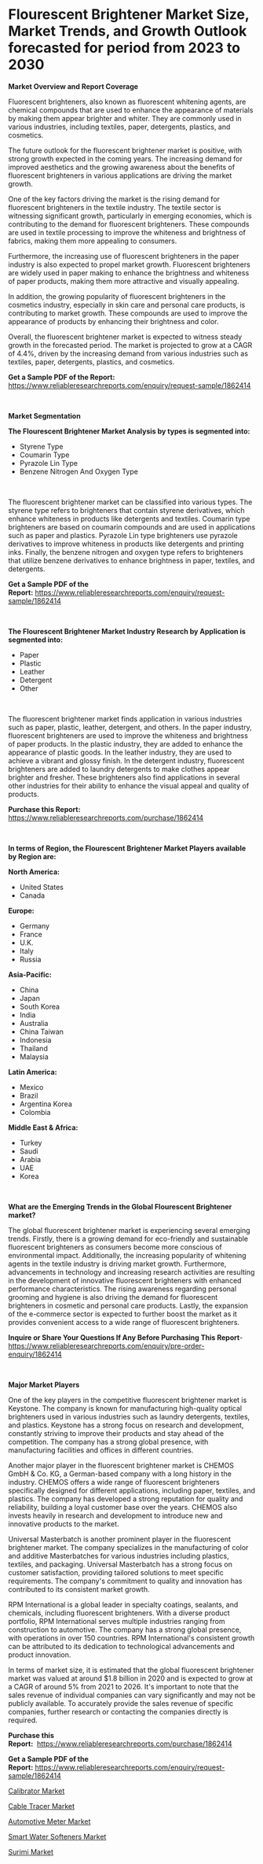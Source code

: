 <p><h1>Flourescent Brightener Market Size, Market Trends, and Growth Outlook forecasted for period from 2023 to 2030</h1></p><p><strong>Market Overview and Report Coverage</strong></p>
<p><p>Fluorescent brighteners, also known as fluorescent whitening agents, are chemical compounds that are used to enhance the appearance of materials by making them appear brighter and whiter. They are commonly used in various industries, including textiles, paper, detergents, plastics, and cosmetics.</p><p>The future outlook for the fluorescent brightener market is positive, with strong growth expected in the coming years. The increasing demand for improved aesthetics and the growing awareness about the benefits of fluorescent brighteners in various applications are driving the market growth.</p><p>One of the key factors driving the market is the rising demand for fluorescent brighteners in the textile industry. The textile sector is witnessing significant growth, particularly in emerging economies, which is contributing to the demand for fluorescent brighteners. These compounds are used in textile processing to improve the whiteness and brightness of fabrics, making them more appealing to consumers.</p><p>Furthermore, the increasing use of fluorescent brighteners in the paper industry is also expected to propel market growth. Fluorescent brighteners are widely used in paper making to enhance the brightness and whiteness of paper products, making them more attractive and visually appealing.</p><p>In addition, the growing popularity of fluorescent brighteners in the cosmetics industry, especially in skin care and personal care products, is contributing to market growth. These compounds are used to improve the appearance of products by enhancing their brightness and color.</p><p>Overall, the fluorescent brightener market is expected to witness steady growth in the forecasted period. The market is projected to grow at a CAGR of 4.4%, driven by the increasing demand from various industries such as textiles, paper, detergents, plastics, and cosmetics.</p></p>
<p><strong>Get a Sample PDF of the Report:</strong> <a href="https://www.reliableresearchreports.com/enquiry/request-sample/1862414">https://www.reliableresearchreports.com/enquiry/request-sample/1862414</a></p>
<p>&nbsp;</p>
<p><strong>Market Segmentation</strong></p>
<p><strong>The Flourescent Brightener Market Analysis by types is segmented into:</strong></p>
<p><ul><li>Styrene Type</li><li>Coumarin Type</li><li>Pyrazole Lin Type</li><li>Benzene Nitrogen And Oxygen Type</li></ul></p>
<p>&nbsp;</p>
<p><p>The fluorescent brightener market can be classified into various types. The styrene type refers to brighteners that contain styrene derivatives, which enhance whiteness in products like detergents and textiles. Coumarin type brighteners are based on coumarin compounds and are used in applications such as paper and plastics. Pyrazole Lin type brighteners use pyrazole derivatives to improve whiteness in products like detergents and printing inks. Finally, the benzene nitrogen and oxygen type refers to brighteners that utilize benzene derivatives to enhance brightness in paper, textiles, and detergents.</p></p>
<p><strong>Get a Sample PDF of the Report:</strong>&nbsp;<a href="https://www.reliableresearchreports.com/enquiry/request-sample/1862414">https://www.reliableresearchreports.com/enquiry/request-sample/1862414</a></p>
<p>&nbsp;</p>
<p><strong>The Flourescent Brightener Market Industry Research by Application is segmented into:</strong></p>
<p><ul><li>Paper</li><li>Plastic</li><li>Leather</li><li>Detergent</li><li>Other</li></ul></p>
<p>&nbsp;</p>
<p><p>The fluorescent brightener market finds application in various industries such as paper, plastic, leather, detergent, and others. In the paper industry, fluorescent brighteners are used to improve the whiteness and brightness of paper products. In the plastic industry, they are added to enhance the appearance of plastic goods. In the leather industry, they are used to achieve a vibrant and glossy finish. In the detergent industry, fluorescent brighteners are added to laundry detergents to make clothes appear brighter and fresher. These brighteners also find applications in several other industries for their ability to enhance the visual appeal and quality of products.</p></p>
<p><strong>Purchase this Report:</strong>&nbsp; <a href="https://www.reliableresearchreports.com/purchase/1862414">https://www.reliableresearchreports.com/purchase/1862414</a></p>
<p>&nbsp;</p>
<p><strong>In terms of Region, the Flourescent Brightener Market Players available by Region are:</strong></p>
<p>
    <p> <strong> North America: </strong>
        <ul>
            <li>United States</li>
            <li>Canada</li>
        </ul>
        </p> 
    <p> <strong> Europe: </strong>
        <ul>
            <li>Germany</li>
            <li>France</li>
            <li>U.K.</li>
            <li>Italy</li>
            <li>Russia</li>
        </ul>
        </p> 
    <p> <strong> Asia-Pacific: </strong>
        <ul>
            <li>China</li>
            <li>Japan</li>
            <li>South Korea</li>
            <li>India</li>
            <li>Australia</li>
            <li>China Taiwan</li>
            <li>Indonesia</li>
            <li>Thailand</li>
            <li>Malaysia</li>
        </ul>
        </p> 
    <p> <strong> Latin America: </strong>
        <ul>
            <li>Mexico</li>
            <li>Brazil</li>
            <li>Argentina Korea</li>
            <li>Colombia</li>
        </ul>
        </p> 
    <p> <strong> Middle East & Africa: </strong>
        <ul>
            <li>Turkey</li>
            <li>Saudi</li>
            <li>Arabia</li>
            <li>UAE</li>
            <li>Korea</li>
        </ul>
    </p>
    </p>
<p>&nbsp;</p>
<p><strong>What are the Emerging Trends in the Global Flourescent Brightener market?</strong></p>
<p><p>The global fluorescent brightener market is experiencing several emerging trends. Firstly, there is a growing demand for eco-friendly and sustainable fluorescent brighteners as consumers become more conscious of environmental impact. Additionally, the increasing popularity of whitening agents in the textile industry is driving market growth. Furthermore, advancements in technology and increasing research activities are resulting in the development of innovative fluorescent brighteners with enhanced performance characteristics. The rising awareness regarding personal grooming and hygiene is also driving the demand for fluorescent brighteners in cosmetic and personal care products. Lastly, the expansion of the e-commerce sector is expected to further boost the market as it provides convenient access to a wide range of fluorescent brighteners.</p></p>
<p><strong>Inquire or Share Your Questions If Any Before Purchasing This Report</strong>- <a href="https://www.reliableresearchreports.com/enquiry/pre-order-enquiry/1862414">https://www.reliableresearchreports.com/enquiry/pre-order-enquiry/1862414</a></p>
<p>&nbsp;</p>
<p><strong>Major Market Players</strong></p>
<p><p>One of the key players in the competitive fluorescent brightener market is Keystone. The company is known for manufacturing high-quality optical brighteners used in various industries such as laundry detergents, textiles, and plastics. Keystone has a strong focus on research and development, constantly striving to improve their products and stay ahead of the competition. The company has a strong global presence, with manufacturing facilities and offices in different countries.</p><p>Another major player in the fluorescent brightener market is CHEMOS GmbH & Co. KG, a German-based company with a long history in the industry. CHEMOS offers a wide range of fluorescent brighteners specifically designed for different applications, including paper, textiles, and plastics. The company has developed a strong reputation for quality and reliability, building a loyal customer base over the years. CHEMOS also invests heavily in research and development to introduce new and innovative products to the market.</p><p>Universal Masterbatch is another prominent player in the fluorescent brightener market. The company specializes in the manufacturing of color and additive Masterbatches for various industries including plastics, textiles, and packaging. Universal Masterbatch has a strong focus on customer satisfaction, providing tailored solutions to meet specific requirements. The company's commitment to quality and innovation has contributed to its consistent market growth.</p><p>RPM International is a global leader in specialty coatings, sealants, and chemicals, including fluorescent brighteners. With a diverse product portfolio, RPM International serves multiple industries ranging from construction to automotive. The company has a strong global presence, with operations in over 150 countries. RPM International's consistent growth can be attributed to its dedication to technological advancements and product innovation.</p><p>In terms of market size, it is estimated that the global fluorescent brightener market was valued at around $1.8 billion in 2020 and is expected to grow at a CAGR of around 5% from 2021 to 2026. It's important to note that the sales revenue of individual companies can vary significantly and may not be publicly available. To accurately provide the sales revenue of specific companies, further research or contacting the companies directly is required.</p></p>
<p><strong>Purchase this Report:</strong>&nbsp;&nbsp;<a href="https://www.reliableresearchreports.com/purchase/1862414">https://www.reliableresearchreports.com/purchase/1862414</a></p>
<p></p>
<p><strong>Get a Sample PDF of the Report:</strong>&nbsp;<a href="https://www.reliableresearchreports.com/enquiry/request-sample/1862414">https://www.reliableresearchreports.com/enquiry/request-sample/1862414</a></p>
<p><p><a href="https://medium.com/@santo151299/calibrator-market-size-market-outlook-and-market-forecast-2023-to-2030-2f7a1a1cdf21">Calibrator Market</a></p><p><a href="https://medium.com/@sanju991215/cable-tracer-market-share-evolution-and-market-growth-trends-2023-2030-b7f5a3d82f2e">Cable Tracer Market</a></p><p><a href="https://medium.com/@ssantosh15121999/automotive-meter-market-exploring-market-share-market-trends-and-future-growth-1b41f76a3b07">Automotive Meter Market</a></p><p><a href="https://medium.com/@sk99912151/smart-water-softeners-market-comprehensive-assessment-by-type-application-and-geography-84511636815f">Smart Water Softeners Market</a></p><p><a href="https://medium.com/@jinkhatum1452/surimi-market-exploring-market-share-market-trends-and-future-growth-6ba5f04ec67c">Surimi Market</a></p></p>